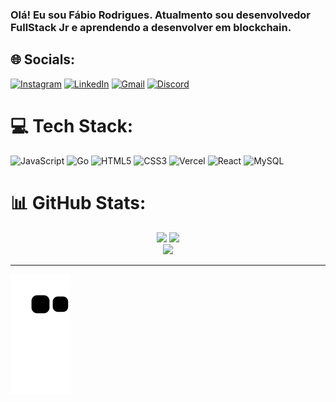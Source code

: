 ### Olá! Eu sou Fábio Rodrigues. Atualmento sou desenvolvedor FullStack Jr e aprendendo a desenvolver em blockchain.


## 🌐 Socials:
[![Instagram](https://img.shields.io/badge/-Instagram-%23E4405F?style=for-the-badge&logo=instagram&logoColor=white)](https://instagram.com/fabio_frr)  [![LinkedIn](https://img.shields.io/badge/-LinkedIn-%230077B5?style=for-the-badge&logo=linkedin&logoColor=white)](https://linkedin.com/in/rochafrr) [![Gmail](https://img.shields.io/badge/-Gmail-%23333?style=for-the-badge&logo=gmail&logoColor=white)](mailto:rochafrr02@gmail.com) [![Discord](https://img.shields.io/badge/Discord-7289DA?style=for-the-badge&logo=discord&logoColor=white)](htttps://discord.gg/fabiorocha) 

# 💻 Tech Stack:
![JavaScript](https://img.shields.io/badge/javascript-%23323330.svg?style=for-the-badge&logo=javascript&logoColor=%23F7DF1E) ![Go](https://img.shields.io/badge/go-%2300ADD8.svg?style=for-the-badge&logo=go&logoColor=white) ![HTML5](https://img.shields.io/badge/html5-%23E34F26.svg?style=for-the-badge&logo=html5&logoColor=white) ![CSS3](https://img.shields.io/badge/css3-%231572B6.svg?style=for-the-badge&logo=css3&logoColor=white) ![Vercel](https://img.shields.io/badge/vercel-%23000000.svg?style=for-the-badge&logo=vercel&logoColor=white) ![React](https://img.shields.io/badge/react-%2320232a.svg?style=for-the-badge&logo=react&logoColor=%2361DAFB) ![MySQL](https://img.shields.io/badge/mysql-%2300f.svg?style=for-the-badge&logo=mysql&logoColor=white)
# 📊 GitHub Stats:
<div align="center">
<img width="500px" src="https://github-readme-stats.vercel.app/api?username=rochafrr&show_icons=true&theme=dracula&include_all_commits=true&count_private=true"/>
<img width="500px" src="https://github-readme-streak-stats.herokuapp.com/?user=rochafrr&theme=dark&hide_border=false"/><br>
<img width="500px" src="https://github-readme-stats.vercel.app/api/top-langs/?username=rochafrr&layout=compact&langs_count=7&theme=dracula"/>

</div>

---
![Snake animation](https://github.com/rafaballerini/rafaballerini/blob/output/github-contribution-grid-snake.svg)


